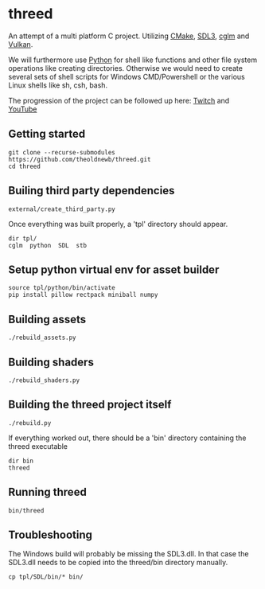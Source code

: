 # threed

An attempt of a multi platform C project. Utilizing [CMake](https://cmake.org/), [SDL3](https://github.com/libsdl-org/SDL), [cglm](https://github.com/recp/cglm) and [Vulkan](https://vulkan.lunarg.com/).

We will furthermore use [Python](https://www.python.org/) for shell like functions and other file system operations like creating directories. Otherwise we would need to create several sets of shell scripts for Windows CMD/Powershell or the various Linux shells like sh, csh, bash.

The progression of the project can be followed up here:
[Twitch](https://www.twitch.tv/theoldnewguy) and [YouTube](https://www.youtube.com/@tom-bi1zm)

## Getting started

    git clone --recurse-submodules https://github.com/theoldnewb/threed.git
    cd threed

## Builing third party dependencies

    external/create_third_party.py

Once everything was built properly, a 'tpl' directory should appear.

    dir tpl/
    cglm  python  SDL  stb

## Setup python virtual env for asset builder

    source tpl/python/bin/activate
    pip install pillow rectpack miniball numpy

## Building assets

    ./rebuild_assets.py

## Building shaders

    ./rebuild_shaders.py

## Building the threed project itself

    ./rebuild.py

If everything worked out, there should be a 'bin' directory containing the threed executable

    dir bin
    threed

## Running threed

    bin/threed

## Troubleshooting

The Windows build will probably be missing the SDL3.dll.
In that case the SDL3.dll needs to be copied into the threed/bin directory manually.

    cp tpl/SDL/bin/* bin/

